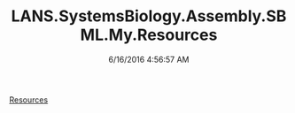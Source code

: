 ﻿---
title: LANS.SystemsBiology.Assembly.SBML.My.Resources
date: 6/16/2016 4:56:57 AM
---

[Resources](T-LANS.SystemsBiology.Assembly.SBML.My.Resources.Resources.html)
